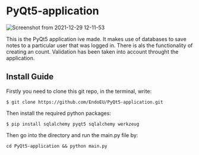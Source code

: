 # PyQt5-application

![Screenshot from 2021-12-29 12-11-53](https://user-images.githubusercontent.com/70594311/147660903-655c51e6-70c5-47ad-adec-e2a777a328ca.png)

This is the PyQt5 application ive made. It makes use of databases to save notes to a particular user that was logged in. There is als the functionality of creating an count. Validation has been taken into account throught the application.

## Install Guide

Firstly you need to clone this git repo, in the terminal, write:
```
$ git clone https://github.com/EndoEU/PyQt5-application.git
```
Then install the required python packages:
```
$ pip install sqlalchemy pyqt5 sqlalchemy werkzeug
```
Then go into the directory and run the main.py file by:
```
cd PyQt5-application && python main.py
```
